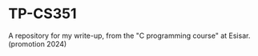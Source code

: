 # TP-CS351
A repository for my write-up, from the "C programming course" at Esisar. (promotion 2024)

